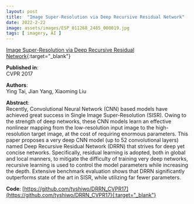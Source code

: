 ```yaml
---
layout: post
title:  "Image Super-Resolution via Deep Recursive Residual Network"
date: 2022-2-22
image: assets/images/ESP_011268_2485_000019.jpg
tags: [ imagery, AI ]
---
```


[Image Super-Resolution via Deep Recursive Residual Network](http://cvlab.cse.msu.edu/pdfs/Tai_Yang_Liu_CVPR2017.pdf){:target="_blank"}  

**Published in**:   
CVPR 2017

**Authors**:   
Ying Tai, Jian Yang, Xiaoming Liu

**Abstract**:   
Recently, Convolutional Neural Network (CNN) based models have achieved great success in Single Image Super-Resolution (SISR). Owing to the strength of deep networks, these CNN models learn an effective nonlinear mapping from the low-resolution input image to the high-resolution target image, at the cost of requiring enormous parameters. This paper proposes a very deep CNN model (up to 52 convolutional layers) named Deep Recursive Residual Network (DRRN) that strives for deep yet concise networks. Specifically, residual learning is adopted, both in global and local manners, to mitigate the difficulty of training very deep networks, recursive learning is used to control the model parameters while increasing the depth. Extensive benchmark evaluation shows that DRRN significantly outperforms state of the art in SISR, while utilizing far fewer parameters. 

**Code**:
[https://github.com/tyshiwo/DRRN_CVPR17](https://github.com/tyshiwo/DRRN_CVPR17){:target="_blank"}